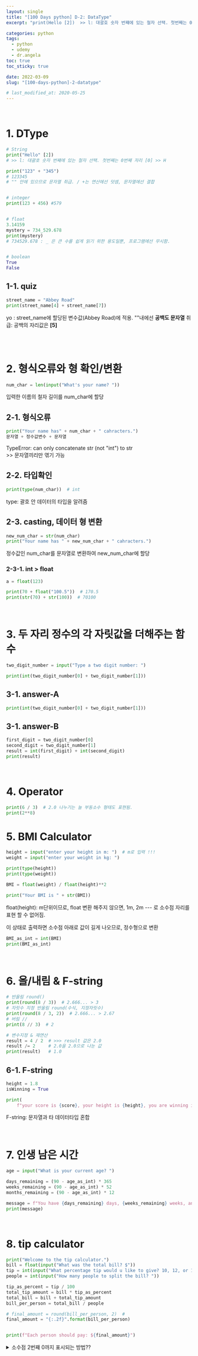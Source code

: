```yaml
---
layout: single
title: "[100 Days python] D-2: DataType"
excerpt: "print(Hello [2])  >> l: 대괄호 숫자 번쨰에 있는 철자 선택. 첫번째는 0번째 자리 [0] >> H"

categories: python
tags:
  - python
  - udemy
  - dr.angela
toc: true
toc_sticky: true

date: 2022-03-09
slug: "[100-days-python]-2-datatype"

# last_modified_at: 2020-05-25
---
```


<br>

# 1. DType
```python
# String
print("Hello" [2])  
# >> l: 대괄호 숫자 번쨰에 있는 철자 선택. 첫번째는 0번째 자리 [0] >> H

print("123" + "345")  
# 123345
# "" 안에 있으므로 문자열 취급. / +는 연산에선 덧셈, 문자열에선 결합


# integer
print(123 + 456) #579


# float
3.14159
mystery = 734_529.678
print(mystery)  
# 734529.678 : _ 은 큰 수를 쉽게 읽기 위한 용도일뿐, 프로그램에선 무시함.


# boolean
True
False
```

## 1-1. quiz
```python
street_name = "Abbey Road"
print(street_name[4] + street_name[7])  
```
yo : street_name에 할당된 변수값(Abbey Road)에 적용. ""내에선 **공백도 문자열** 취급: 공백의 자리값은 **[5]**

<br>
<br>

# 2. 형식오류와 형 확인/변환
```python
num_char = len(input("What's your name? "))
```
입력한 이름의 철자 길이를 num_char에 할당

## 2-1. 형식오류

```python
print("Your name has" + num_char + " cahracters.") 
문자열 + 정수값변수 + 문자열
```
TypeError: can only concatenate str (not "int") to str <br>>> 문자열끼리만 엮기 가능

## 2-2. 타입확인
```python
print(type(num_char))  # int
```
type: 괄호 안 데이터의 타입을 알려줌

## 2-3. casting, 데이터 형 변환
```python
new_num_char = str(num_char)
print("Your name has " + new_num_char + " cahracters.")
```
정수값인 num_char를 문자열로 변환하여 new_num_char에 할당
### 2-3-1. int > float
```python
a = float(123)

print(70 + float("100.5"))  # 170.5
print(str(70) + str(100))  # 70100
```
<br>

# 3. 두 자리 정수의 각 자릿값을 더해주는 함수
```python
two_digit_number = input("Type a two digit number: ") 

print(int(two_digit_number[0] + two_digit_number[1]))
```

## 3-1. answer-A
```python
print(int(two_digit_number[0] + two_digit_number[1]))
```
## 3-1. answer-B
```python
first_digit = two_digit_number[0]
second_digit = two_digit_number[1]
result = int(first_digit) + int(second_digit)
print(result)
```
<br>

# 4. Operator
```python
print(6 / 3)  # 2.0 나누기는 늘 부동소수 형태도 표현됨.
print(2**8)
```

# 5. BMI Calculator
```python
height = input("enter your height in m: ")  # m로 입력 !!!
weight = input("enter your weight in kg: ")
``` 

```python
print(type(height))
print(type(weight))

BMI = float(weight) / float(height)**2

print("Your BMI is " + str(BMI))
``` 
float(height): m단위이므로, float 변환 해주지 않으면, 1m, 2m --- 로 소수점 자리를 표현 할 수 없어짐.

이 상태로 출력하면 소수점 아래로 값이 길게 나오므로, 정수형으로 변환

```python
BMI_as_int = int(BMI)
print(BMI_as_int)
``` 

<br>

# 6. 올/내림 & F-string
```python
# 반올림 round()
print(round(8 / 3))  # 2.666... > 3
# 자릿수 지정 반올림 round(수식, 지정자릿수)
print(round(8 / 3, 2))  # 2.666... > 2.67
# 버림 //
print(8 // 3)  # 2

# 변수지정 & 재연산
result = 4 / 2  # >>> result 값은 2.0
result /= 2     # 2.0을 2.0으로 나눈 값
print(result)   # 1.0
``` 

## 6-1. F-string
```python
height = 1.8
isWinning = True

print(
    f"your score is {score}, your height is {height}, you are winning is {isWinning}")
``` 
F-string: 문자열과 타 데이터타입 혼합

<br>

# 7. 인생 남은 시간
```python
age = input("What is your current age? ")
``` 

```python
days_remaining = (90 - age_as_int) * 365
weeks_remaining = (90 - age_as_int) * 52
months_remaining = (90 - age_as_int) * 12

message = f"You have {days_remaining} days, {weeks_remaining} weeks, and {months_remaining} months left."
print(message)
``` 

<br>

# 8. tip calculator
```python
print("Welcome to the tip calculator.")
bill = float(input("What was the total bill? $"))
tip = int(input("What percentage tip would u like to give? 10, 12, or 15? "))
people = int(input("How many people to split the bill? "))

tip_as_percent = tip / 100
total_tip_amount = bill * tip_as_percent
total_bill = bill + total_tip_amount
bill_per_person = total_bill / people

# final_amount = round(bill_per_person, 2)  # 
final_amount = "{:.2f}".format(bill_per_person)


print(f"Each person should pay: ${final_amount}")
``` 

 <details>
<summary>소수점 2번쨰 0까지 표시되는 방법??</summary>
<div markdown="1">
:.2f 형식함수
먼저 { } 안에 :(콜론)을 넣어주고, .(점)을 찍은다음, 표시하고자 하는 자리수를 적고, float타입을 표시하는 f를 적습니다.<br>
>> {:.2f} <br>
그리고 이 중괄호 안에 들어가는 것이 무엇을 표시하는 것인지 밝혀주기 위해서
format함수를 쓰고 그 다음에 변수를 적어줍니다. <br>
>> {:.2f}.format(height)
</div>
</details> 


<!-- 
<br>

# 
```python

``` 

 <details>
<summary> title </summary>
<div markdown="1">

</div>
</details> 
-->